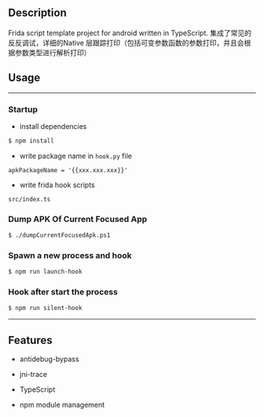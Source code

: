 ## Description

Frida script template project for android written in TypeScript.
集成了常见的反反调试，详细的Native 层跟踪打印（包括可变参数函数的参数打印，并且会根据参数类型进行解析打印）

## Usage

---

### Startup

+ install dependencies

```sh
$ npm install
```

+ write package name in `hook.py` file

```
apkPackageName = '{{xxx.xxx.xxx}}'
```

+ write frida hook scripts

```
src/index.ts
```

### Dump APK Of Current Focused App

```sh
$ ./dumpCurrentFocusedApk.ps1
```

### Spawn a new process and hook

```sh
$ npm run launch-hook
```

### Hook after start the process

```sh
$ npm run silent-hook
```

---

## Features

+ antidebug-bypass

+ jni-trace

+ TypeScript

+ npm module management
